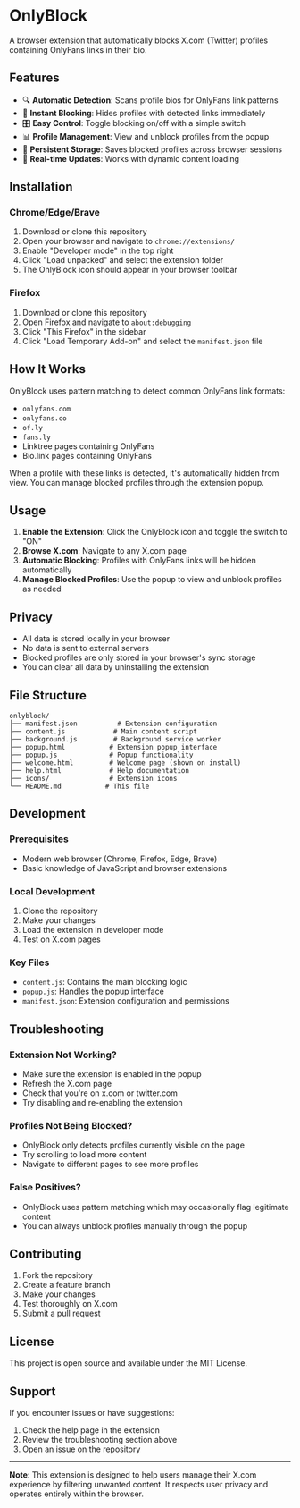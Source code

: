 # OnlyBlock

A browser extension that automatically blocks X.com (Twitter) profiles containing OnlyFans links in their bio.

## Features

- 🔍 **Automatic Detection**: Scans profile bios for OnlyFans link patterns
- 🚫 **Instant Blocking**: Hides profiles with detected links immediately
- 🎛️ **Easy Control**: Toggle blocking on/off with a simple switch
- 📊 **Profile Management**: View and unblock profiles from the popup
- 💾 **Persistent Storage**: Saves blocked profiles across browser sessions
- 🔄 **Real-time Updates**: Works with dynamic content loading

## Installation

### Chrome/Edge/Brave
1. Download or clone this repository
2. Open your browser and navigate to `chrome://extensions/`
3. Enable "Developer mode" in the top right
4. Click "Load unpacked" and select the extension folder
5. The OnlyBlock icon should appear in your browser toolbar

### Firefox
1. Download or clone this repository
2. Open Firefox and navigate to `about:debugging`
3. Click "This Firefox" in the sidebar
4. Click "Load Temporary Add-on" and select the `manifest.json` file

## How It Works

OnlyBlock uses pattern matching to detect common OnlyFans link formats:

- `onlyfans.com`
- `onlyfans.co`
- `of.ly`
- `fans.ly`
- Linktree pages containing OnlyFans
- Bio.link pages containing OnlyFans

When a profile with these links is detected, it's automatically hidden from view. You can manage blocked profiles through the extension popup.

## Usage

1. **Enable the Extension**: Click the OnlyBlock icon and toggle the switch to "ON"
2. **Browse X.com**: Navigate to any X.com page
3. **Automatic Blocking**: Profiles with OnlyFans links will be hidden automatically
4. **Manage Blocked Profiles**: Use the popup to view and unblock profiles as needed

## Privacy

- All data is stored locally in your browser
- No data is sent to external servers
- Blocked profiles are only stored in your browser's sync storage
- You can clear all data by uninstalling the extension

## File Structure

```
onlyblock/
├── manifest.json          # Extension configuration
├── content.js            # Main content script
├── background.js         # Background service worker
├── popup.html           # Extension popup interface
├── popup.js             # Popup functionality
├── welcome.html         # Welcome page (shown on install)
├── help.html            # Help documentation
├── icons/               # Extension icons
└── README.md           # This file
```

## Development

### Prerequisites
- Modern web browser (Chrome, Firefox, Edge, Brave)
- Basic knowledge of JavaScript and browser extensions

### Local Development
1. Clone the repository
2. Make your changes
3. Load the extension in developer mode
4. Test on X.com pages

### Key Files
- `content.js`: Contains the main blocking logic
- `popup.js`: Handles the popup interface
- `manifest.json`: Extension configuration and permissions

## Troubleshooting

### Extension Not Working?
- Make sure the extension is enabled in the popup
- Refresh the X.com page
- Check that you're on x.com or twitter.com
- Try disabling and re-enabling the extension

### Profiles Not Being Blocked?
- OnlyBlock only detects profiles currently visible on the page
- Try scrolling to load more content
- Navigate to different pages to see more profiles

### False Positives?
- OnlyBlock uses pattern matching which may occasionally flag legitimate content
- You can always unblock profiles manually through the popup

## Contributing

1. Fork the repository
2. Create a feature branch
3. Make your changes
4. Test thoroughly on X.com
5. Submit a pull request

## License

This project is open source and available under the MIT License.

## Support

If you encounter issues or have suggestions:
1. Check the help page in the extension
2. Review the troubleshooting section above
3. Open an issue on the repository

---

**Note**: This extension is designed to help users manage their X.com experience by filtering unwanted content. It respects user privacy and operates entirely within the browser. 
